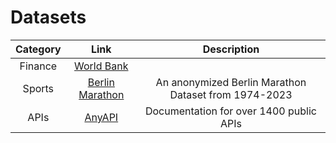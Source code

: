 # Datasets

|**Category**|**Link**|**Description**|
|:--:|:--:|:--:|
|Finance|[World Bank](https://databank.worldbank.org/source/world-development-indicators)||
|Sports|[Berlin Marathon](https://www.kaggle.com/datasets/aiaiaidavid/berlin-marathons-data)|An anonymized Berlin Marathon Dataset from 1974-2023|
|APIs|[AnyAPI](https://any-api.com/)|Documentation for over 1400 public APIs|
